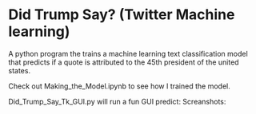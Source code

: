 # Did Trump Say? (Twitter Machine learning)
A python program the trains a machine learning text classification model that predicts if a quote is attributed to the 45th president of the united states.

Check out Making_the_Model.ipynb to see how I trained the model.

Did_Trump_Say_Tk_GUI.py will run a fun GUI predict:
Screanshots:

<img scr="Images/ScreenShot1.png">
<img scr="Images/ScreenShot2.png">
<img scr="Images/ScreenShot3.png">
